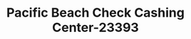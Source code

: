 ---
f_zip-code: 92037
f_state-code: CA
title: Pacific Beach Check Cashing Center-23393
f_phone: 858-274-5709
f_city-only: La Jolla
f_address: 910 Grand Avenue La Jolla
f_location-unique-id: '23393'
slug: pacific-beach-check-cashing-center-23393
updated-on: '2024-05-30T13:46:58.046Z'
created-on: '2024-05-30T13:36:59.803Z'
published-on: '2024-05-30T13:54:32.469Z'
f_city-state: cms/city/la-jolla-ca.md
f_company: cms/company/pacific-beach-check-cashing-center.md
f_state: cms/state/california.md
layout: '[payday-loan].html'
tags: payday-loan
---
